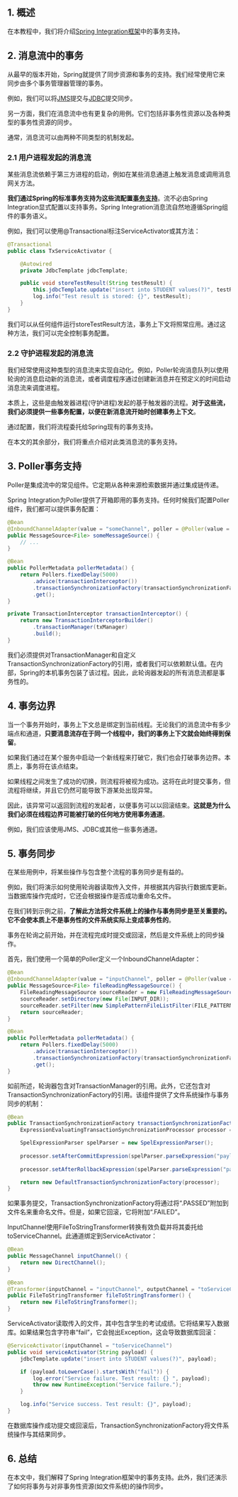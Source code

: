 ## 1. 概述

在本教程中，我们将介绍[Spring Integration框架](https://www.baeldung.com/spring-integration)中的事务支持。

## 2. 消息流中的事务

从最早的版本开始，Spring就提供了同步资源和事务的支持。我们经常使用它来同步由多个事务管理器管理的事务。

例如，我们可以将[JMS](https://www.baeldung.com/spring-jms)提交与[JDBC](https://www.baeldung.com/java-jdbc)提交同步。

另一方面，我们在消息流中也有更复杂的用例。它们包括非事务性资源以及各种类型的事务性资源的同步。

通常，消息流可以由两种不同类型的机制发起。

### 2.1 用户进程发起的消息流

某些消息流依赖于第三方进程的启动，例如在某些消息通道上触发消息或调用消息网关方法。

**我们通过Spring的标准事务支持为这些流配置[事务支持](https://www.baeldung.com/transaction-configuration-with-jpa-and-spring)**。流不必由Spring Integration显式配置以支持事务。Spring Integration消息流自然地遵循Spring组件的事务语义。

例如，我们可以使用@Transactional标注ServiceActivator或其方法：

```java
@Transactional
public class TxServiceActivator {

    @Autowired
    private JdbcTemplate jdbcTemplate;

    public void storeTestResult(String testResult) {
        this.jdbcTemplate.update("insert into STUDENT values(?)", testResult);
        log.info("Test result is stored: {}", testResult);
    }
}
```

我们可以从任何组件运行storeTestResult方法，事务上下文将照常应用。通过这种方法，我们可以完全控制事务配置。

### 2.2 守护进程发起的消息流

我们经常使用这种类型的消息流来实现自动化。例如，Poller轮询消息队列以使用轮询的消息启动新的消息流，或者调度程序通过创建新消息并在预定义的时间启动消息流来调度进程。

本质上，这些是由触发器进程(守护进程)发起的基于触发器的流程。**对于这些流，我们必须提供一些事务配置，以便在新消息流开始时创建事务上下文**。

通过配置，我们将流程委托给Spring现有的事务支持。

在本文的其余部分，我们将重点介绍对此类消息流的事务支持。

## 3. Poller事务支持

Poller是集成流中的常见组件。它定期从各种来源检索数据并通过集成链传递。

Spring Integration为Poller提供了开箱即用的事务支持。任何时候我们配置Poller组件，我们都可以提供事务配置：

```java
@Bean
@InboundChannelAdapter(value = "someChannel", poller = @Poller(value = "pollerMetadata"))
public MessageSource<File> someMessageSource() {
    // ...
}

@Bean
public PollerMetadata pollerMetadata() {
    return Pollers.fixedDelay(5000)
        .advice(transactionInterceptor())
        .transactionSynchronizationFactory(transactionSynchronizationFactory)
        .get();
}

private TransactionInterceptor transactionInterceptor() {
    return new TransactionInterceptorBuilder()
        .transactionManager(txManager)
        .build();
}
```

我们必须提供对TransactionManager和自定义TransactionSynchronizationFactory的引用，或者我们可以依赖默认值。在内部，Spring的本机事务包装了该过程。因此，此轮询器发起的所有消息流都是事务性的。

## 4. 事务边界

当一个事务开始时，事务上下文总是绑定到当前线程。无论我们的消息流中有多少端点和通道，**只要消息流存在于同一个线程中，我们的事务上下文就会始终得到保留**。

如果我们通过在某个服务中启动一个新线程来打破它，我们也会打破事务边界。本质上，事务将在该点结束。

如果线程之间发生了成功的切换，则流程将被视为成功。这将在此时提交事务，但流程将继续，并且它仍然可能导致下游某处出现异常。

因此，该异常可以返回到流程的发起者，以便事务可以以回滚结束。**这就是为什么我们必须在线程边界可能被打破的任何地方使用事务通道**。

例如，我们应该使用JMS、JDBC或其他一些事务通道。

## 5. 事务同步

在某些用例中，将某些操作与包含整个流程的事务同步是有益的。

例如，我们将演示如何使用轮询器读取传入文件，并根据其内容执行数据库更新。当数据库操作完成时，它还会根据操作是否成功重命名文件。

在我们转到示例之前，**了解此方法将文件系统上的操作与事务同步是至关重要的。它不会使本质上不是事务性的文件系统实际上变成事务性的**。

事务在轮询之前开始，并在流程完成时提交或回滚，然后是文件系统上的同步操作。

首先，我们使用一个简单的Poller定义一个InboundChannelAdapter：

```java
@Bean
@InboundChannelAdapter(value = "inputChannel", poller = @Poller(value = "pollerMetadata"))
public MessageSource<File> fileReadingMessageSource() {
    FileReadingMessageSource sourceReader = new FileReadingMessageSource();
    sourceReader.setDirectory(new File(INPUT_DIR));
    sourceReader.setFilter(new SimplePatternFileListFilter(FILE_PATTERN));
    return sourceReader;
}

@Bean
public PollerMetadata pollerMetadata() {
    return Pollers.fixedDelay(5000)
        .advice(transactionInterceptor())
        .transactionSynchronizationFactory(transactionSynchronizationFactory)
        .get();
}
```

如前所述，轮询器包含对TransactionManager的引用。此外，它还包含对TransactionSynchronizationFactory的引用。该组件提供了文件系统操作与事务同步的机制：

```java
@Bean
public TransactionSynchronizationFactory transactionSynchronizationFactory() {
    ExpressionEvaluatingTransactionSynchronizationProcessor processor = new ExpressionEvaluatingTransactionSynchronizationProcessor();

    SpelExpressionParser spelParser = new SpelExpressionParser();
 
    processor.setAfterCommitExpression(spelParser.parseExpression("payload.renameTo(new java.io.File(payload.absolutePath + '.PASSED'))"));
 
    processor.setAfterRollbackExpression(spelParser.parseExpression("payload.renameTo(new java.io.File(payload.absolutePath + '.FAILED'))"));

    return new DefaultTransactionSynchronizationFactory(processor);
}
```

如果事务提交，TransactionSynchronizationFactory将通过将“.PASSED”附加到文件名来重命名文件。但是，如果它回滚，它将附加“.FAILED”。

InputChannel使用FileToStringTransformer转换有效负载并将其委托给toServiceChannel。此通道绑定到ServiceActivator：

```java
@Bean
public MessageChannel inputChannel() {
    return new DirectChannel();
}
    
@Bean
@Transformer(inputChannel = "inputChannel", outputChannel = "toServiceChannel")
public FileToStringTransformer fileToStringTransformer() {
    return new FileToStringTransformer();
}
```

ServiceActivator读取传入的文件，其中包含学生的考试成绩。它将结果写入数据库。如果结果包含字符串“fail”，它会抛出Exception，这会导致数据库回滚：

```java
@ServiceActivator(inputChannel = "toServiceChannel")
public void serviceActivator(String payload) {
    jdbcTemplate.update("insert into STUDENT values(?)", payload);

    if (payload.toLowerCase().startsWith("fail")) {
        log.error("Service failure. Test result: {} ", payload);
        throw new RuntimeException("Service failure.");
    }

    log.info("Service success. Test result: {}", payload);
}
```

在数据库操作成功提交或回滚后，TransactionSynchronizationFactory将文件系统操作与其结果同步。

## 6. 总结

在本文中，我们解释了Spring Integration框架中的事务支持。此外，我们还演示了如何将事务与对非事务性资源(如文件系统)的操作同步。